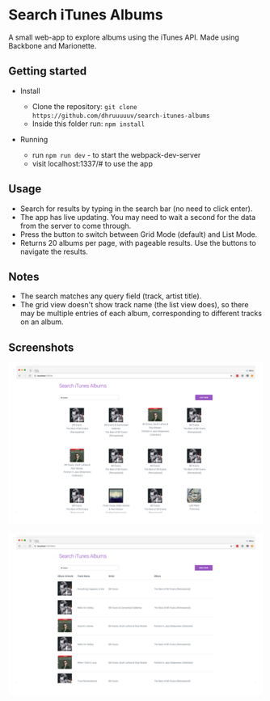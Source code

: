 # Search iTunes Albums

A small web-app to explore albums using the iTunes API. Made using Backbone and Marionette.


## Getting started

* Install
  * Clone the repository: `git clone https://github.com/dhruuuuuv/search-itunes-albums`
  * Inside this folder run: `npm install`

* Running
  * run `npm run dev` - to start the webpack-dev-server
  * visit localhost:1337/# to use the app

## Usage

  * Search for results by typing in the search bar (no need to click enter).
  * The app has live updating. You may need to wait a second for the data from the server to come through.
  * Press the button to switch between Grid Mode (default) and List Mode.
  * Returns 20 albums per page, with pageable results. Use the buttons to navigate the results.

## Notes

  * The search matches any query field (track, artist title).
  * The grid view doesn't show track name (the list view does), so there may be multiple entries of each album, corresponding to
  different tracks on an album.

## Screenshots

![grid view](1.png)

![list view](2.png)
